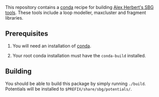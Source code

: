 This repository contains a [conda][conda] recipe for building [Alex Herbert's
SBG tools][sbg-tools]. These tools include a loop modeller, maxcluster and
fragment libraries.

## Prerequisites

1. You will need an installation of [conda][miniconda].

2. Your root conda installation must have the `conda-build` installed.

## Building

You should be able to build this package by simply running `./build`.
Potentials will be installed to `$PREFIX/share/sbg/potentials/`.

[conda]: https://conda.io
[sbg-tools]: https://github.com/StefansM/sbg-alex
[miniconda]: https://conda.io/miniconda.html
